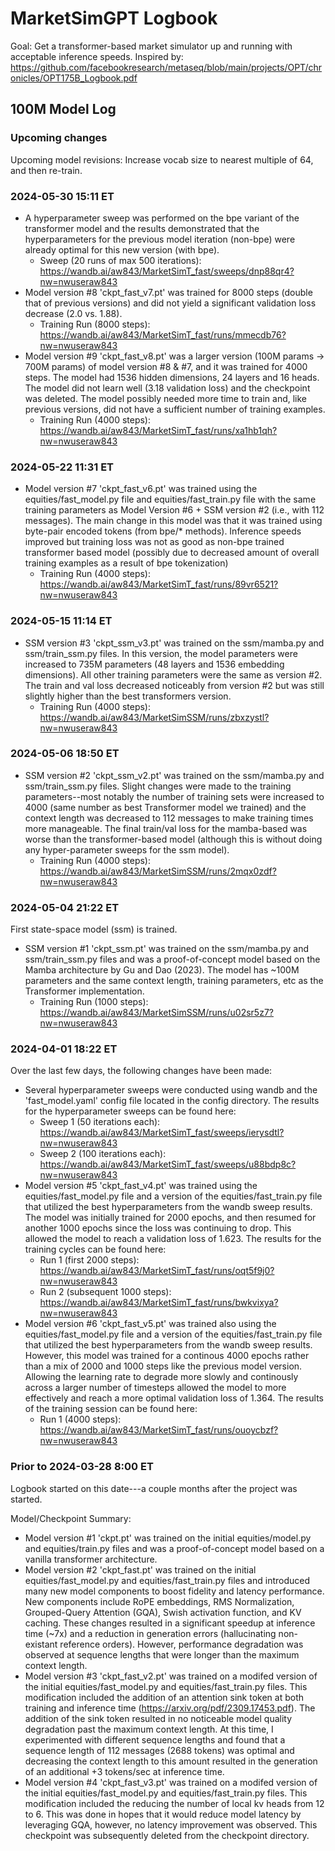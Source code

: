 # MarketSimGPT Logbook
Goal: Get a transformer-based market simulator up and running with acceptable inference speeds.
Inspired by: https://github.com/facebookresearch/metaseq/blob/main/projects/OPT/chronicles/OPT175B_Logbook.pdf


## 100M Model Log

### Upcoming changes
Upcoming model revisions: Increase vocab size to nearest multiple of 64, and then re-train.

### 2024-05-30 15:11 ET
- A hyperparameter sweep was performed on the bpe variant of the transformer model and the results demonstrated that the hyperparameters for the previous model iteration (non-bpe) were already optimal for this new version (with bpe).
    - Sweep (20 runs of max 500 iterations): https://wandb.ai/aw843/MarketSimT_fast/sweeps/dnp88qr4?nw=nwuseraw843
- Model version #8 'ckpt_fast_v7.pt' was trained for 8000 steps (double that of previous versions) and did not yield a significant validation loss decrease (2.0 vs. 1.88).
    - Training Run (8000 steps): https://wandb.ai/aw843/MarketSimT_fast/runs/mmecdb76?nw=nwuseraw843
- Model version #9 'ckpt_fast_v8.pt' was a larger version (100M params -> 700M params) of model version #8 & #7, and it was trained for 4000 steps. The model had 1536 hidden dimensions, 24 layers and 16 heads. The model did not learn well (3.18 validation loss) and the checkpoint was deleted. The model possibly needed more time to train and, like previous versions, did not have a sufficient number of training examples.
    - Training Run (4000 steps): https://wandb.ai/aw843/MarketSimT_fast/runs/xa1hb1qh?nw=nwuseraw843


### 2024-05-22 11:31 ET
- Model version #7 'ckpt_fast_v6.pt' was trained using the equities/fast_model.py file and equities/fast_train.py file with the same training parameters as Model Version #6 + SSM version #2 (i.e., with 112 messages). The main change in this model was that it was trained using byte-pair encoded tokens (from bpe/* methods). Inference speeds improved but training loss was not as good as non-bpe trained transformer based model (possibly due to decreased amount of overall training examples as a result of bpe tokenization)
    - Training Run (4000 steps): https://wandb.ai/aw843/MarketSimT_fast/runs/89vr6521?nw=nwuseraw843
    
### 2024-05-15 11:14 ET
- SSM version #3 'ckpt_ssm_v3.pt' was trained on the ssm/mamba.py and ssm/train_ssm.py files. In this version, the model parameters were increased to 735M parameters (48 layers and 1536 embedding dimensions). All other training parameters were the same as version #2. The train and val loss decreased noticeably from version #2 but was still slightly higher than the best transformers version.
    - Training Run (4000 steps): https://wandb.ai/aw843/MarketSimSSM/runs/zbxzystl?nw=nwuseraw843

### 2024-05-06 18:50 ET
- SSM version #2 'ckpt_ssm_v2.pt' was trained on the ssm/mamba.py and ssm/train_ssm.py files. Slight changes were made to the training parameters--most notably the number of training sets were increased to 4000 (same number as best Transformer model we trained) and the context length was decreased to 112 messages to make training times more manageable. The final train/val loss for the mamba-based was worse than the transformer-based model (although this is without doing any hyper-parameter sweeps for the ssm model). 
    - Training Run (4000 steps): https://wandb.ai/aw843/MarketSimSSM/runs/2mqx0zdf?nw=nwuseraw843

### 2024-05-04 21:22 ET
First state-space model (ssm) is trained.

- SSM version #1 'ckpt_ssm.pt' was trained on the ssm/mamba.py and ssm/train_ssm.py files and was a proof-of-concept model based on the Mamba architecture by Gu and Dao (2023). The model has ~100M parameters and the same context length, training parameters, etc as the Transformer implementation.
    - Training Run (1000 steps): https://wandb.ai/aw843/MarketSimSSM/runs/u02sr5z7?nw=nwuseraw843

### 2024-04-01 18:22 ET
Over the last few days, the following changes have been made:

- Several hyperparameter sweeps were conducted using wandb and the 'fast_model.yaml' config file located in the config directory. The results for the hyperparameter sweeps can be found here:
    - Sweep 1 (50 iterations each): https://wandb.ai/aw843/MarketSimT_fast/sweeps/ierysdtl?nw=nwuseraw843
    - Sweep 2 (100 iterations each): https://wandb.ai/aw843/MarketSimT_fast/sweeps/u88bdp8c?nw=nwuseraw843
- Model version #5 'ckpt_fast_v4.pt' was trained using the equities/fast_model.py file and a version of the equities/fast_train.py file that utilized the best hyperparameters from the wandb sweep results. The model was initially trained for 2000 epochs, and then resumed for another 1000 epochs since the loss was continuing to drop. This allowed the model to reach a validation loss of 1.623. The results for the training cycles can be found here:
    - Run 1 (first 2000 steps): https://wandb.ai/aw843/MarketSimT_fast/runs/oqt5f9j0?nw=nwuseraw843
    - Run 2 (subsequent 1000 steps): https://wandb.ai/aw843/MarketSimT_fast/runs/bwkvixya?nw=nwuseraw843
- Model version #6 'ckpt_fast_v5.pt' was trained also using the equities/fast_model.py file and a version of the equities/fast_train.py file that utilized the best hyperparameters from the wandb sweep results. However, this model was trained for a continous 4000 epochs rather than a mix of 2000 and 1000 steps like the previous model version. Allowing the learning rate to degrade more slowly and continously across a larger number of timesteps allowed the model to more effectively and reach a more optimal validation loss of 1.364. The results of the training session can be found here:
    - Run 1 (4000 steps): https://wandb.ai/aw843/MarketSimT_fast/runs/ouoycbzf?nw=nwuseraw843

### Prior to 2024-03-28 8:00 ET
Logbook started on this date---a couple months after the project was started.

Model/Checkpoint Summary:
- Model version #1 'ckpt.pt' was trained on the initial equities/model.py and equities/train.py files and was a proof-of-concept model based on a vanilla transformer architecture.
- Model version #2 'ckpt_fast.pt' was trained on the initial equities/fast_model.py and equities/fast_train.py files and introduced many new model components to boost fidelity and latency performance. New components include RoPE embeddings, RMS Normalization, Grouped-Query Attention (GQA), Swish activation function, and KV caching. These changes resulted in a significant speedup at inference time (~7x) and a reduction in generation errors (hallucinating non-existant reference orders). However, performance degradation was observed at sequence lengths that were longer than the maximum context length.
- Model version #3 'ckpt_fast_v2.pt' was trained on a modifed version of the initial equities/fast_model.py and equities/fast_train.py files. This modification included the addition of an attention sink token at both training and inference time (https://arxiv.org/pdf/2309.17453.pdf). The addition of the sink token resulted in no noticeable model quality degradation past the maximum context length. At this time, I experimented with different sequence lengths and found that a sequence length of 112 messages (2688 tokens) was optimal and decreasing the context length to this amount resulted in the generation of an additional +3 tokens/sec at inference time.
- Model version #4 'ckpt_fast_v3.pt' was trained on a modifed version of the initial equities/fast_model.py and equities/fast_train.py files. This modification included the reducing the number of local kv heads from 12 to 6. This was done in hopes that it would reduce model latency by leveraging GQA, however, no latency improvement was observed. This checkpoint was subsequently deleted from the checkpoint directory.
